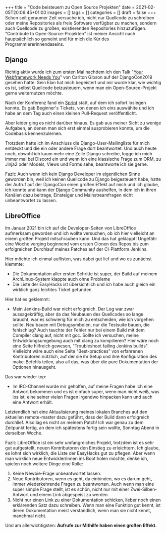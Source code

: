 +++
title = "Code beisteuern zu Open Source Projekten"
date = 2021-02-05T20:06:45+01:00
images = []
tags = []
categories = []
draft = false 
+++
Schon seit geraumer Zeit versuche ich, nicht nur Quellcode zu schreiben oder meine Repositories als freie Software verfügbar zu machen, sondern auch Quellcode zu großen,
existierenden Repositories hinzuzufügen. "Contribute to Open-Source-Projekten" ist meiner Ansicht nach hauptsächlich so gemeint und für mich die Kür des Programmiererinnendaseins.

## Django

Richtig aktiv wurde ich zum ersten Mal nachdem ich den Talk "[Your Webframework Needs You](https://www.youtube.com/watch?v=LjTRSH0pNBo&list=PL2NFhrDSOxgXXUMIGOs8lNe2B-f4pXOX-&index=28)" von Carlton Gibson auf der
DjangoCon2019 gesehen hatte. Sein Elan hat mich begeistert und mir wurde klar, wie wichtig es
ist, selbst Quellcode beizusteuern, wenn man ein Open-Source-Projekt gerne weiternutzen möchte.

Nach der Konferenz fand ein [Sprint](https://en.wikipedia.org/wiki/Hackathon#Code_sprints) statt, auf dem ich sofort loslegen konnte.
Es gab Beginner's Tickets, von denen ich eins auswählte und ich habe an dem Tag auch einen
kleinen Pull-Request veröffentlicht.

Aber leider ging es nicht darüber hinaus. Es gab aus meiner Sicht zu wenige Aufgaben, an
denen man sich erst einmal ausprobieren konnte, um die Codebasis kennenzulernen.

Trotzdem hatte ich im Anschluss die Django-User-Mailingliste für mich entdeckt und die ein oder andere Frage dort beantwortet. Und auch heute noch, obwohl ich kaum mehr eine Zeile
Django schreibe, logge ich mich immer mal bei Discord ein und wenn ich eine klassische Frage zum ORM, zu Jinja2 oder Models, Views und Forms sehe, beantworte ich sie gerne.

Fazit: Auch wenn ich kein Django Developer im eigentlichen Sinne geworden bin, weil ich
keinen Quellcode zu Django beigesteuert habe, hatte der Aufruf auf der DjangoCon einen
großen Effekt auf mich und ich glaube, ich konnte und kann der Django Community aushelfen,
in dem ich in ihren Kanälen dazu beitrage, Einsteiger und Mainstreamfragen nicht unbeantwortet zu lassen.

## LibreOffice

Im Januar 2021 bin ich auf die Developer-Seiten von LibreOffice aufmerksam geworden und ich wollte versuchen, ob ich hier vielleicht an einem großen Projekt mitschrauben kann.
Und das hat geklappt! Ungefähr eine Woche verging beginnend vom ersten Clonen des Repos bis zum erfolgreichen Durchlauf meines Patches auf der CI-Plattform Jenkins.

Hier möchte ich einmal auflisten, was dabei gut lief und wo es zunächst klemmte:
* Die Dokumentation aller ersten Schritte ist super, der Build auf meinem ArchLinux-System klappte auch ohne Probleme
* Die Liste der EasyHacks ist übersichtlich und ich habe auch gleich ein wirklich ganz leichtes Ticket gefunden.

Hier hat es geklemmt:
* Mein Jenkins-Build war nicht erfolgreich. Der Log war zwar aussagekräftig, aber da das Neubauen des Quellcodes so lange braucht, war es schwierig für mich zu entscheiden,
wie ich vorgehen sollte. Neu bauen mit Debugsymbolen, nur die Testsuite bauen, die fehlschlug? Auch tauchte der Fehler nur bei einem Build mit dem Compiler clang auf, nicht mit gcc. Sollte ich versuchen, meine Entwicklungsumgebung auch mit clang zu kompilieren? Hier wäre noch eine Seite hilfreich gewesen, "Troubleshoot failing Jenkins builds". Vielleicht wäre auch eine Seite "Best-practices" von erfahrenen Kontributoren nützlich, auf der sie ihr Setup und ihre Konfiguration des make-Befehls teilen, also all das, was über die pure Dokumentation der Optionen hinausgeht.

Das war wieder top:

* Im IRC-Channel wurde mir geholfen, auf meine Fragen habe ich eine Antwort
bekommen und es ist einfach super, wenn man nicht weiß, was los ist, eine seiner
vielen Fragen irgendwo hinpacken kann und auch eine Antwort erhält.

Letztendlich hat eine Aktualisierung meines lokalen Branches auf den aktuellen remote-master dazu geführt, dass der Build dann erfolgreich durchlief. Also lag es nicht an meinem Patch! Ich war genau zu dem Zeitpunkt fertig, an dem ich spätestens fertig sein wollte, Sonntag Abend in derselben Woche.

Fazit: LibreOffice ist ein sehr umfangreiches Projekt, trotzdem ist es sehr gut aufgestellt, neuen Kontributoren den Einstieg zu erleichtern. Ich glaube, es lohnt sich wirklich, die Liste der EasyHacks gut zu pflegen. Aber wenn man wirklich neue Entwickler/innen ins Boot holen möchte, denke ich, spielen noch weitere Dinge eine Rolle:
1. Keine Newbie-Frage unbeantwortet lassen.
2. Neue Kontributoren, wenn es geht, da einbinden, wo es darum geht, immer wiederkehrende
Fragen zu beantworten. Auch wenn man eine super simple Frage stellt, ist es schön, nicht nur mit einer Zwei-Silben-Antwort und einem Link abgespeist zu werden.
3. Nicht nur einen Link zu einer Dokumentation schicken, lieber noch einen erklärenden Satz dazu schreiben. Wenn man eine Funktion gut kennt, ist deren Dokumentation meist verständlich, wenn man sie nicht kennt, manchmal nicht.

Und am allerwichtigsten:
**Aufrufe zur Mithilfe haben einen großen Effekt.**
